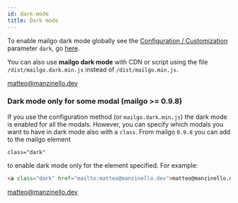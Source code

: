 ```yaml
---
id: dark-mode
title: Dark mode
---
```


To enable mailgo dark mode globally see the [Configuration / Customization](/docs/configuration) parameter `dark`, go [here](/docs/configuration#dark).

You can also use **mailgo dark mode** with CDN or script using the file `/dist/mailgo.dark.min.js` instead of `/dist/mailgo.min.js`.

<a class="dark" href="mailto:matteo@manzinello.dev">matteo@manzinello.dev</a>

### Dark mode only for some modal (mailgo >= 0.9.8)

If you use the configuration method (or `mailgo.dark.min.js`) the dark mode is enabled for all the modals. However, you can specify which modals you want to have in dark mode also with a `class`. From mailgo `0.9.8` you can add to the mailgo element

```
class="dark"
```

to enable dark mode only for the element specified. For example:

```html
<a class="dark" href="mailto:matteo@manzinello.dev">matteo@manzinello.dev</a>
```

<a class="dark" href="mailto:matteo@manzinello.dev">matteo@manzinello.dev</a>
